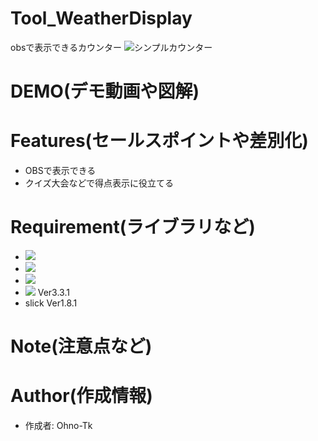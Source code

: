 # Tool_WeatherDisplay
obsで表示できるカウンター
![シンプルカウンター](https://user-images.githubusercontent.com/51406176/205279268-d6e41e41-4da4-454a-9789-98c912cc2620.jpg)


# DEMO(デモ動画や図解)

# Features(セールスポイントや差別化)
- OBSで表示できる
- クイズ大会などで得点表示に役立てる

# Requirement(ライブラリなど)
- <img src="https://custom-icon-badges.herokuapp.com/badge/HTML-e34c26.svg?logo=HTML&logoColor=white">
- <img src="https://custom-icon-badges.herokuapp.com/badge/CSS-563d7c.svg?logo=css3">
- <img src="https://custom-icon-badges.herokuapp.com/badge/JavaScript-f1e05a.svg?logo=JavaScript&logoColor=white">
- <img src="https://img.shields.io/badge/-jQuery-0769AD.svg?logo=jquery&style=flat"> Ver3.3.1
- slick Ver1.8.1

# Note(注意点など)

# Author(作成情報)
* 作成者: Ohno-Tk
